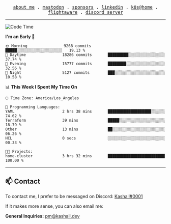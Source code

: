 <p align="center">
  <samp>
    <a href="https://jordanjones.org/">about me</a> .
    <a rel="me" href="https://mastodon.social/@kashall">mastodon</a> .
    <a href="https://github.com/sponsors/kashalls">sponsors</a> .
    <a href="https://linkedin.com/in/jordpjones">linkedin</a> .
    <a href="https://github.com/kashalls/home-cluster">k8s@home</a> .
    <a href="https://flightaware.com/adsb/stats/user/kashalls">flightaware</a> .
    <a href="https://discord.gg/V2WrCfqba9">discord server</a>
  </samp>
</p>

---

<!--START_SECTION:waka-->
![Code Time](http://img.shields.io/badge/Code%20Time-1%2C723%20hrs%2019%20mins-blue)

**I'm an Early 🐤** 

```text
🌞 Morning                9268 commits        █████░░░░░░░░░░░░░░░░░░░░   19.13 % 
🌆 Daytime                18286 commits       █████████░░░░░░░░░░░░░░░░   37.74 % 
🌃 Evening                15777 commits       ████████░░░░░░░░░░░░░░░░░   32.56 % 
🌙 Night                  5127 commits        ███░░░░░░░░░░░░░░░░░░░░░░   10.58 % 
```


📊 **This Week I Spent My Time On** 

```text
🕑︎ Time Zone: America/Los_Angeles

💬 Programming Languages: 
YAML                     2 hrs 38 mins       ███████████████████░░░░░░   74.62 % 
Terraform                39 mins             █████░░░░░░░░░░░░░░░░░░░░   18.79 % 
Other                    13 mins             ██░░░░░░░░░░░░░░░░░░░░░░░   06.26 % 
HCL                      0 secs              ░░░░░░░░░░░░░░░░░░░░░░░░░   00.33 % 

🐱‍💻 Projects: 
home-cluster             3 hrs 32 mins       █████████████████████████   100.00 % 
```


<!--END_SECTION:waka-->

---

## 📫 Contact

To contact me, I prefer to be messaged on Discord:  [Kashall#0001](https://discord.com/users/201077739589992448)

If it makes more sense, you can also email me:

**General Inquiries:** pm@kashall.dev  

